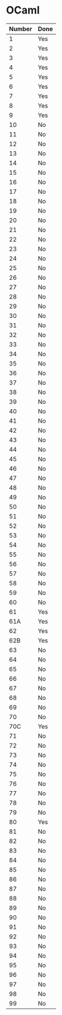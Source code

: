 # OCaml

| Number | Done |
| ------ | ---- |
|   1    |  Yes |
|   2    |  Yes |
|   3    |  Yes |
|   4    |  Yes |
|   5    |  Yes |
|   6    |  Yes |
|   7    |  Yes |
|   8    |  Yes |
|   9    |  Yes |
|   10   |  No  |
|   11   |  No  |
|   12   |  No  |
|   13   |  No  |
|   14   |  No  |
|   15   |  No  |
|   16   |  No  |
|   17   |  No  |
|   18   |  No  |
|   19   |  No  |
|   20   |  No  |
|   21   |  No  |
|   22   |  No  |
|   23   |  No  |
|   24   |  No  |
|   25   |  No  |
|   26   |  No  |
|   27   |  No  |
|   28   |  No  |
|   29   |  No  |
|   30   |  No  |
|   31   |  No  |
|   32   |  No  |
|   33   |  No  |
|   34   |  No  |
|   35   |  No  |
|   36   |  No  |
|   37   |  No  |
|   38   |  No  |
|   39   |  No  |
|   40   |  No  |
|   41   |  No  |
|   42   |  No  |
|   43   |  No  |
|   44   |  No  |
|   45   |  No  |
|   46   |  No  |
|   47   |  No  |
|   48   |  No  |
|   49   |  No  |
|   50   |  No  |
|   51   |  No  |
|   52   |  No  |
|   53   |  No  |
|   54   |  No  |
|   55   |  No  |
|   56   |  No  |
|   57   |  No  |
|   58   |  No  |
|   59   |  No  |
|   60   |  No  |
|   61   |  Yes |
|   61A  |  Yes |
|   62   |  Yes |
|   62B  |  Yes |
|   63   |  No  |
|   64   |  No  |
|   65   |  No  |
|   66   |  No  |
|   67   |  No  |
|   68   |  No  |
|   69   |  No  |
|   70   |  No  |
|   70C  |  Yes |
|   71   |  No  |
|   72   |  No  |
|   73   |  No  |
|   74   |  No  |
|   75   |  No  |
|   76   |  No  |
|   77   |  No  |
|   78   |  No  |
|   79   |  No  |
|   80   |  Yes |
|   81   |  No  |
|   82   |  No  |
|   83   |  No  |
|   84   |  No  |
|   85   |  No  |
|   86   |  No  |
|   87   |  No  |
|   88   |  No  |
|   89   |  No  |
|   90   |  No  |
|   91   |  No  |
|   92   |  No  |
|   93   |  No  |
|   94   |  No  |
|   95   |  No  |
|   96   |  No  |
|   97   |  No  |
|   98   |  No  |
|   99   |  No  |
